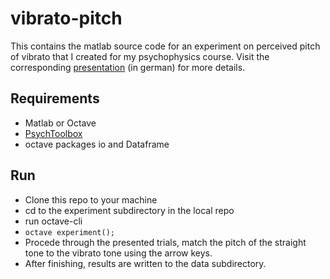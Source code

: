 # vibrato-pitch
This contains the matlab source code for an experiment on perceived pitch of vibrato that I created for my psychophysics course.
Visit the corresponding [presentation](https://tamaracha.github.io/vibrato-pitch/presentation) (in german) for more details.

## Requirements
* Matlab or Octave
* [PsychToolbox](http://psychtoolbox.org)
* octave packages io and Dataframe

## Run
* Clone this repo to your machine
* cd to the experiment subdirectory in the local repo
* run octave-cli
* `octave experiment();`
* Procede through the presented trials, match the pitch of the straight tone to the vibrato tone using the arrow keys.
* After finishing, results are written to the data subdirectory.
